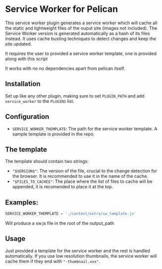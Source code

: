 # Service Worker for Pelican

This service worker plugin generates a service worker which will cache all the static and lightweight files of the ouput site (images not included). The
Service Worker version is generated automatically as a hash of its files instead. It uses cache busting techniques to detect changes and keep the site updated.

It requires the user to provided a service worker template, one is provided along with this script

It works with no no dependencies apart from pelican itself.

## Installation

Set up like any other plugin, making sure to set `PLUGIN_PATH` and add `service_worker` to the `PLUGINS` list.

## Configuration

- `SERVICE_WORKER_THEMPLATE`: The path for the service worker template. A sample template is provided in the repo.

## The template

The template should contain two strings:

- `"$VERSION$"`: The version of the file, crucial to the change detection for the browser. It is recommended to use it in the name of the cache.
- `"$FILES_TO_CACHE$"`: The place where the list of files to cache will be appended, it is recomended to place it at the top.

## Examples:

```python
SERVICE_WORKER_THEMPLATE = './content/extra/sw_template.js'
```

Will produce a sw.js file in the root of the output_path

## Usage

Just provided a template for the service worker and the rest is handled automatically. If you use low resolution thumbnails, the service worker will cache them if they end with `"-thumbnail.xxx"`.